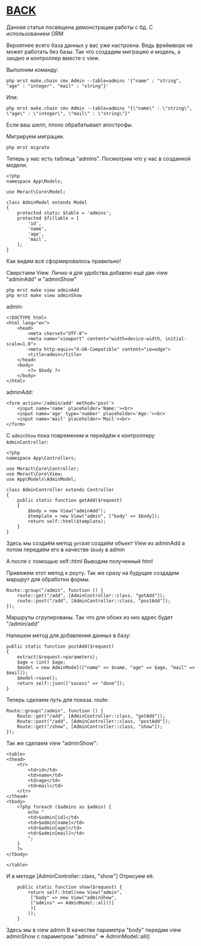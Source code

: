 # [BACK](helloWorld.md)
Данная статья посвящена демонстрации работы с бд. С использованием ORM

Вероятнее всего база данных у вас уже настроена. Ведь фреймворк не может работать без базы. Так что создадим миграцию и модель, а заодно и контроллер вместе с view.

Выполним команду:
```
php mrst make.chain cmv Admin --table=admins '{"name" : "string", "age" : "integer", "mail" : "string"}'
```
Или:
```
php mrst make.chain cmv Admin --table=admins "{\"name\" : \"string\", \"age\" : \"integer\", \"mail\" : \"string\"}"
```
Если ваш шелл, плохо обрабатывает апострофы. 

Мигрируем миграции.
```
php mrst migrate
```
Теперь у нас есть таблица "admins". Посмотрим что у нас в созданной модели.
```
<?php
namespace App\Models;

use Meract\Core\Model;

class AdminModel extends Model 
{
    protected static $table = 'admins';
    protected $fillable = [
		'id',
		'name',
		'age',
		'mail',
    ];
}
```
Как видим всё сформировалось правильно!

Сверстаем View.
Лично я для удобства добавлю ещё две view "adminAdd" и "adminShow"
```
php mrst make view adminAdd
php mrst make view adminShow
```


admin:
```
<!DOCTYPE html>
<html lang="en">
	<head>
		<meta charset="UTF-8">
		<meta name="viewport" content="width=device-width, initial-scale=1.0">
		<meta http-equiv="X-UA-Compatible" content="ie=edge">
		<title>admin</title>
	</head>
	<body>
		<?= $body ?>
	</body>
</html>
```
adminAdd:
```
<form action='/admin/add' method='post'>
	<input name='name' placeholder='Name:'><br>
	<input name='age' type='number' placeholder='Age:'><br>
	<input name='mail' placeholder='Mail'><br>
</form>
```


С `adminShow` пока повременим и перейдём к контроллеру `AdminController`:
```
<?php
namespace App\Controllers;

use Meract\Core\Controller;
use Meract\Core\View;
use App\Models\AdminModel;

class AdminController extends Controller
{
    public static function getAdd($request)
    {
		$body = new View("adminAdd");
		$template = new View("admin", ["body" => $body]);
		return self::html($template);
    }
}
```
Здесь мы создаём метод `getAdd` создаём объект View из adminAdd а потом передаём его в качестве `$body` в admin

А после с помощью self::html Выводим полученный html

Привяжем этот метод к роуту. Так же сразу на будущее создадим маршрут для обработки формы.
```
Route::group("/admin", function () {
	route::get("/add", [AdminController::class, "getAdd"]);
	route::post("/add", [AdminController::class, "postAdd"]);
});
```
Маршруты сгрупированы. Так что для обоих из них адрес будет "/admin/add"

Напишем метод для добавления данных в базу:
```
public static function postAdd($request)
{
    extract($request->parameters);
    $age = (int) $age;
    $model = new AdminModel(["name" => $name, "age" => $age, "mail" => $mail]);
    $model->save();
    return self::json(["sucess" => "done"]);
}
```

Теперь сделаем путь для показа.
route:
```
Route::group("/admin", function () {
	Route::get("/add", [AdminController::class, "getAdd"]);
	Route::post("/add", [AdminController::class, "postAdd"]);
	Route::get("/show", [AdminController::class, "show"]);
});
```

Так же сделаем view "adminShow":
```
<table>
<thead>
    <tr>
        <td>id</td>
        <td>name</td>
        <td>age</td>
        <td>mail</td>
    </tr>
</thead>
<tbody>
    <?php foreach ($admins as $admin) {
        echo "
        <td>$admin[id]</td>
        <td>$admin[name]</td>
        <td>$admin[age]</td>
        <td>$admin[mail]</td>
        ";
    }
    ?>
</tbody>

</table>
```
И в методе [AdminController::class, "show"] Отрисуем её. 
```
	public static function show($request) {
		return self::html(new View("admin",
		 ["body" => new View("adminShow", 
		 ["admins" => AdminModel::all()]
		 )]
		));
	}
```
Здесь мы в view admin В качестве параметра "body" передам view adminShow с параметром "admins" => AdminModel::all()